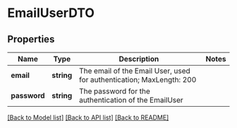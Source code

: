 # EmailUserDTO

## Properties
Name | Type | Description | Notes
------------ | ------------- | ------------- | -------------
**email** | **string** | The email of the Email User, used for authentication; MaxLength: 200 | 
**password** | **string** | The password for the authentication of the EmailUser | 

[[Back to Model list]](../README.md#documentation-for-models) [[Back to API list]](../README.md#documentation-for-api-endpoints) [[Back to README]](../README.md)


